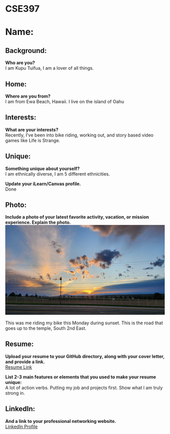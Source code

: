 # CSE397

# Name: 
<!-- Your name here -->

## Background: 
**Who are you?**  
I am Kupu Tuifua, I am a lover of all things.

## Home: 
**Where are you from?**  
I am from Ewa Beach, Hawaii. I live on the island of Oahu

## Interests: 
**What are your interests?**  
Recently, I've been into bike riding, working out, and story based video games like Life is Strange.

## Unique: 
**Something unique about yourself?**  
I am ethnically diverse, I am 5 different ethnicities.

**Update your iLearn/Canvas profile.**  
Done

## Photo: 
**Include a photo of your latest favorite activity, vacation, or mission experience. Explain the photo.**  
![Biking](bikehill.jpg)

This was me riding my bike this Monday during sunset. This is the road that goes up to the temple, South 2nd East.

## Resume: 
**Upload your resume to your GitHub directory, along with your cover letter, and provide a link.**  
[Resume Link](https://github.com/kupukt/CSE397/blob/main/Resume_Kupu_Tuifua_2024.pdf)  


**List 2-3 main features or elements that you used to make your resume unique:**  
A lot of action verbs.
Putting my job and projects first.
Show what I am truly strong in.

## LinkedIn: 
**And a link to your professional networking website.**  
[LinkedIn Profile](https://www.linkedin.com/in/kuputuifua/)  


